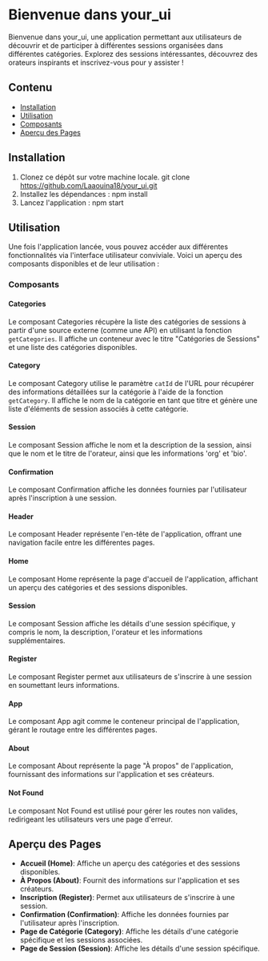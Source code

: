 # Bienvenue dans your_ui

Bienvenue dans your_ui, une application permettant aux utilisateurs de découvrir et de participer à différentes sessions organisées dans différentes catégories. Explorez des sessions intéressantes, découvrez des orateurs inspirants et inscrivez-vous pour y assister !

## Contenu

- [Installation](#installation)
- [Utilisation](#utilisation)
- [Composants](#composants)
- [Aperçu des Pages](#aperçu-des-pages)

## Installation

1. Clonez ce dépôt sur votre machine locale.
   git clone https://github.com/Laaouina18/your_ui.git
2. Installez les dépendances :
npm install
3. Lancez l'application :
npm start

## Utilisation

Une fois l'application lancée, vous pouvez accéder aux différentes fonctionnalités via l'interface utilisateur conviviale. Voici un aperçu des composants disponibles et de leur utilisation :

### Composants

#### Categories

Le composant Categories récupère la liste des catégories de sessions à partir d'une source externe (comme une API) en utilisant la fonction `getCategories`. Il affiche un conteneur avec le titre "Catégories de Sessions" et une liste des catégories disponibles.

#### Category

Le composant Category utilise le paramètre `catId` de l'URL pour récupérer des informations détaillées sur la catégorie à l'aide de la fonction `getCategory`. Il affiche le nom de la catégorie en tant que titre et génère une liste d'éléments de session associés à cette catégorie.

#### Session

Le composant Session affiche le nom et la description de la session, ainsi que le nom et le titre de l'orateur, ainsi que les informations 'org' et 'bio'.

#### Confirmation

Le composant Confirmation affiche les données fournies par l'utilisateur après l'inscription à une session.

#### Header

Le composant Header représente l'en-tête de l'application, offrant une navigation facile entre les différentes pages.

#### Home

Le composant Home représente la page d'accueil de l'application, affichant un aperçu des catégories et des sessions disponibles.

#### Session

Le composant Session affiche les détails d'une session spécifique, y compris le nom, la description, l'orateur et les informations supplémentaires.

#### Register

Le composant Register permet aux utilisateurs de s'inscrire à une session en soumettant leurs informations.

#### App

Le composant App agit comme le conteneur principal de l'application, gérant le routage entre les différentes pages.

#### About

Le composant About représente la page "À propos" de l'application, fournissant des informations sur l'application et ses créateurs.

#### Not Found

Le composant Not Found est utilisé pour gérer les routes non valides, redirigeant les utilisateurs vers une page d'erreur.

## Aperçu des Pages

- **Accueil (Home)**: Affiche un aperçu des catégories et des sessions disponibles.
- **À Propos (About)**: Fournit des informations sur l'application et ses créateurs.
- **Inscription (Register)**: Permet aux utilisateurs de s'inscrire à une session.
- **Confirmation (Confirmation)**: Affiche les données fournies par l'utilisateur après l'inscription.
- **Page de Catégorie (Category)**: Affiche les détails d'une catégorie spécifique et les sessions associées.
- **Page de Session (Session)**: Affiche les détails d'une session spécifique.
